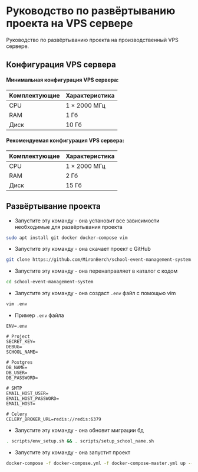 # Руководство по развёртыванию проекта на VPS сервере

Руководство по развёртыванию проекта на производственный VPS сервере.

## Конфигурация VPS сервера

#### Минимальная конфигурация VPS сервера:
| Комплектующие | Характеристика |
| ------ | ------ |
| CPU | 1 × 2000 МГц |
| RAM | 1 Гб |
| Диск | 10 Гб |

#### Рекомендуемая конфигурация VPS сервера:
| Комплектующие | Характеристика |
| ------ | ------ |
| CPU | 1 × 2000 МГц |
| RAM | 2 Гб |
| Диск | 15 Гб |

## Развёртывание проекта

- Запустите эту команду - она установит все зависимости необходимые для развёртывания проекта
```sh
sudo apt install git docker docker-compose vim
```

- Запустите эту команду - она скачает проект с GitHub
```sh
git clone https://github.com/MironBerch/school-event-management-system.git
```

- Запустите эту команду - она перенаправляет в каталог с кодом
```sh
cd school-event-management-system
```

- Запустите эту команду - она создаст `.env` файл с помощью vim 
```sh
vim .env
```

- Пример `.env` файла
```dotenv
ENV=.env

# Project
SECRET_KEY=
DEBUG=
SCHOOL_NAME=

# Postgres
DB_NAME=
DB_USER=
DB_PASSWORD=

# SMTP
EMAIL_HOST_USER=
EMAIL_HOST_PASSWORD=
EMAIL_HOST=

# Celery
CELERY_BROKER_URL=redis://redis:6379
```

- Запустите эту команду - она обновит миграции бд
```sh
. scripts/env_setup.sh && . scripts/setup_school_name.sh
```

- Запустите эту команду - она запустит проект
```sh
docker-compose -f docker-compose.yml -f docker-compose-master.yml up --build -d
```
